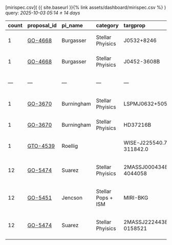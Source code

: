 
[mirispec.csv]( {{ site.baseurl }}{% link assets/dashboard/mirispec.csv %} ) query: *2025-10-03 05:14 ± 14 days*

| count   | proposal_id                                                              | pi_name    | category           | targprop                 | coords                                                                                               | exp_type   | bandpass                            | observed         | release              |
|:--------|:-------------------------------------------------------------------------|:-----------|:-------------------|:-------------------------|:-----------------------------------------------------------------------------------------------------|:-----------|:------------------------------------|:-----------------|:---------------------|
| 1       | [GO-4668](https://www.stsci.edu/jwst-program-info/visits/?program=4668)  | Burgasser  | Stellar Phyisics   | J0532+8246               | [j053320p8246](https://www.legacysurvey.org/viewer?ra=83.33819&dec=82.76779&layer=ls-dr10&zoom=13)   | MIR_LRS    | P750L                               | 2024-09-23 12:40 | 2025-09-20 22:21     |
| 1       | [GO-4668](https://www.stsci.edu/jwst-program-info/visits/?program=4668)  | Burgasser  | Stellar Phyisics   | J0452-3608B              | [j045244m3609](https://www.legacysurvey.org/viewer?ra=73.19162&dec=-36.14595&layer=ls-dr10&zoom=13)  | MIR_LRS    | P750L                               | 2024-09-25 12:46 | 2025-09-25 22:34     |
| —       | —                                                                        | —          | —                  | —                        | —                                                                                                    | —          | —                                   | **Query**        | **2025-10-03 05:14** |
| 1       | [GO-3670](https://www.stsci.edu/jwst-program-info/visits/?program=3670)  | Burningham | Stellar Phyisics   | LSPMJ0632+5053B          | [j063248p5054](https://www.legacysurvey.org/viewer?ra=98.20265&dec=50.89204&layer=ls-dr10&zoom=13)   | MIR_LRS    | P750L                               | 2024-10-09 16:54 | 2025-10-09 20:18     |
| 1       | [GO-3670](https://www.stsci.edu/jwst-program-info/visits/?program=3670)  | Burningham | Stellar Phyisics   | HD37216B                 | [j053948p5254](https://www.legacysurvey.org/viewer?ra=84.95624&dec=52.89890&layer=ls-dr10&zoom=13)   | MIR_LRS    | P750L                               | 2024-10-09 18:01 | 2025-10-09 23:17     |
| 1       | [GTO-4539](https://www.stsci.edu/jwst-program-info/visits/?program=4539) | Roellig    |                    | WISE-J225540.75-311842.0 | [j225540m3119](https://www.legacysurvey.org/viewer?ra=343.92133&dec=-31.31240&layer=ls-dr10&zoom=13) | MIR_LRS    | P750L                               | 2024-10-10 06:25 | 2025-10-10 10:44     |
| 12      | [GO-5474](https://www.stsci.edu/jwst-program-info/visits/?program=5474)  | Suarez     | Stellar Phyisics   | 2MASSJ00043484-4044058   | [j000436m4045](https://www.legacysurvey.org/viewer?ra=1.15136&dec=-40.74544&layer=ls-dr10&zoom=13)   | MIR_MRS    | 1L 1M 1S 2L 2M 2S 3L 3M 3S 4L 4M 4S | 2024-10-15 03:45 | 2025-10-15 19:03     |
| 12      | [GO-5451](https://www.stsci.edu/jwst-program-info/visits/?program=5451)  | Jencson    | Stellar Pops + ISM | MIRI-BKG                 | [j231624p5458](https://www.legacysurvey.org/viewer?ra=349.10525&dec=54.96239&layer=ls-dr10&zoom=13)  | MIR_MRS    | 1L 1M 1S 2L 2M 2S 3L 3M 3S 4L 4M 4S | 2024-10-16 07:10 | 2025-10-16 17:03     |
| 12      | [GO-5474](https://www.stsci.edu/jwst-program-info/visits/?program=5474)  | Suarez     | Stellar Phyisics   | 2MASSJ22244381-0158521   | [j222444m0159](https://www.legacysurvey.org/viewer?ra=336.18597&dec=-1.98748&layer=ls-dr10&zoom=13)  | MIR_MRS    | 1L 1M 1S 2L 2M 2S 3L 3M 3S 4L 4M 4S | 2024-10-16 09:17 | 2025-10-16 17:28     |